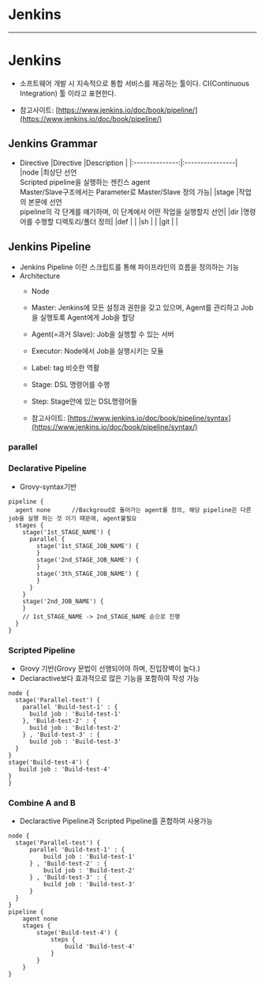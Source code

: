 # Jenkins

---


# Jenkins
  - 소프트웨어 개발 시 지속적으로 통합 서비스를 제공하는 툴이다. CI(Continuous Integration) 툴 이라고 표현한다.
  
  - 참고사이트: [https://www.jenkins.io/doc/book/pipeline/](https://www.jenkins.io/doc/book/pipeline/)

## Jenkins Grammar
  - Directive
    |Directive       |Description      |
    |:--------------:|:----------------|
    |node            |최상단 선언</br>Scripted pipeline을 실행하는 젠킨스 agent</br>Master/Slave구조에서는 Parameter로 Master/Slave 정의 가능|
    |stage           |작업의 본문에 선언</br>pipeline의 각 단계를 얘기하며, 이 단계에서 어떤 작업을 실행할지 선언|
    |dir             |명령어를 수행할 디렉토리/폴더 정의|
    |def             |                 |
    |sh              |                 |
    |git             |                 |
    

## Jenkins Pipeline
  - Jenkins Pipeline 이란 스크립트를 통해 파이프라인의 흐름을 정의하는 기능
  - Architecture
    - Node
    - Master: Jenkins에 모든 설정과 권한을 갖고 있으며, Agent를 관리하고 Job을 실행토록 Agent에게 Job을 할당
    - Agent(=과거 Slave): Job을 실행할 수 있는 서버
    - Executor: Node에서 Job을 실행시키는 모듈
    - Label: tag 비슷한 역활
    - Stage: DSL 명령어를 수행
    - Step: Stage안에 있는 DSL명령어들
    
    - 참고사이트: [https://www.jenkins.io/doc/book/pipeline/syntax](https://www.jenkins.io/doc/book/pipeline/syntax/)
  
### parallel
  
### Declarative Pipeline
  - Grovy-syntax기반
  ```console
  pipeline {
    agent none      //Backgroud로 돌아가는 agent를 정의, 해당 pipeline은 다른 job을 실행 하는 것 이기 때문에, agent불필요
    stages {
      stage('1st_STAGE_NAME') {
        parallel {
          stage('1st_STAGE_JOB_NAME') {
          }
          stage('2nd_STAGE_JOB_NAME') {
          }
          stage('3th_STAGE_JOB_NAME') {
          }
        }
      }
      stage('2nd_JOB_NAME') {
      }
      // 1st_STAGE_NAME -> 2nd_STAGE_NAME 순으로 진행
    }
  }
  ```

### Scripted Pipeline
  - Grovy 기반(Grovy 문법이 선행되어야 하며, 진입장벽이 높다.)
  - Declaractive보다 효과적으로 많은 기능을 포함하여 작성 가능
  ```console
  node {
    stage('Parallel-test') {
      parallel 'Build-test-1' : {
        build job : 'Build-test-1'
      }, 'Build-test-2' : {
        build job : 'Build-test-2'
      } , 'Build-test-3' : {
        build job : 'Build-test-3'
    }
  }
  stage('Build-test-4') {
     build job : 'Build-test-4'
  }
}
  ```

### Combine A and B
  - Declaractive Pipeline과 Scripted Pipeline를 혼합하여 사용가능
  ```console
  node {
    stage('Parallel-test') {
        parallel 'Build-test-1' : {
            build job : 'Build-test-1'
        } , 'Build-test-2' : {
            build job : 'Build-test-2'
        } , 'Build-test-3' : {
            build job : 'Build-test-3'
        }
    }
  }
  pipeline {
      agent none 
      stages {
          stage('Build-test-4') {
              steps {
                  build 'Build-test-4'
              }
          }
      }
  }
  ```
